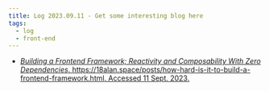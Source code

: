 ```yaml
---
title: Log 2023.09.11 - Get some interesting blog here
tags:
  - log
  - front-end
---
```

* [_Building a Frontend Framework; Reactivity and Composability With Zero Dependencies_. https://18alan.space/posts/how-hard-is-it-to-build-a-frontend-framework.html. Accessed 11 Sept. 2023.](https://18alan.space/posts/how-hard-is-it-to-build-a-frontend-framework.html)